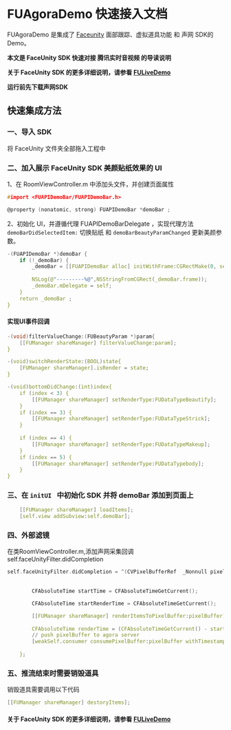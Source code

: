 # FUAgoraDemo 快速接入文档

FUAgoraDemo 是集成了 [Faceunity](https://github.com/Faceunity/FULiveDemo/tree/dev) 面部跟踪、虚拟道具功能 和 声网 SDK的 Demo。

**本文是 FaceUnity SDK  快速对接 腾讯实时音视频 的导读说明**

**关于  FaceUnity SDK 的更多详细说明，请参看 [FULiveDemo](https://github.com/Faceunity/FULiveDemo/tree/dev)**

**运行前先下载声网SDK**

## 快速集成方法

### 一、导入 SDK

将  FaceUnity  文件夹全部拖入工程中

### 二、加入展示 FaceUnity SDK 美颜贴纸效果的  UI

1、在  RoomViewController.m  中添加头文件，并创建页面属性

```C
#import <FUAPIDemoBar/FUAPIDemoBar.h>

@property (nonatomic, strong) FUAPIDemoBar *demoBar ;
```

2、初始化 UI，并遵循代理  FUAPIDemoBarDelegate ，实现代理方法 `demoBarDidSelectedItem:` 切换贴纸 和 `demoBarBeautyParamChanged` 更新美颜参数。

```C
-(FUAPIDemoBar *)demoBar {
    if (!_demoBar) {
        _demoBar = [[FUAPIDemoBar alloc] initWithFrame:CGRectMake(0, self.view.bounds.size.height - 231 - 50, self.view.bounds.size.width, 231)];
        
        NSLog(@"---------%@",NSStringFromCGRect(_demoBar.frame));
        _demoBar.mDelegate = self;
    }
    return _demoBar ;
}

```

#### 实现UI事件回调

```C
-(void)filterValueChange:(FUBeautyParam *)param{
    [[FUManager shareManager] filterValueChange:param];
}

-(void)switchRenderState:(BOOL)state{
    [FUManager shareManager].isRender = state;
}

-(void)bottomDidChange:(int)index{
    if (index < 3) {
        [[FUManager shareManager] setRenderType:FUDataTypeBeautify];
    }
    if (index == 3) {
        [[FUManager shareManager] setRenderType:FUDataTypeStrick];
    }
    
    if (index == 4) {
        [[FUManager shareManager] setRenderType:FUDataTypeMakeup];
    }
    if (index == 5) {
        [[FUManager shareManager] setRenderType:FUDataTypebody];
    }
}
```



### 三、在 `initUI ` 中初始化 SDK  并将  demoBar 添加到页面上

```C
    [[FUManager shareManager] loadItems];
    [self.view addSubview:self.demoBar];
```

### 四、外部滤镜

在类RoomViewController.m,添加声网采集回调self.faceUnityFilter.didCompletion

```C
self.faceUnityFilter.didCompletion = ^(CVPixelBufferRef  _Nonnull pixelBuffer, CMTime timeStamp, AGMVideoRotation rotation) {
        
        
        CFAbsoluteTime startTime = CFAbsoluteTimeGetCurrent();

        CFAbsoluteTime startRenderTime = CFAbsoluteTimeGetCurrent();

        [[FUManager shareManager] renderItemsToPixelBuffer:pixelBuffer];
        
        CFAbsoluteTime renderTime = (CFAbsoluteTimeGetCurrent() - startRenderTime);
        // push pixelBuffer to agora server
        [weakSelf.consumer consumePixelBuffer:pixelBuffer withTimestamp:timeStamp rotation:rotation];
        
    };
```



### 五、推流结束时需要销毁道具

销毁道具需要调用以下代码

```C
[[FUManager shareManager] destoryItems];
```



#### 关于 FaceUnity SDK 的更多详细说明，请参看 [FULiveDemo](<https://github.com/Faceunity/FULiveDemo/blob/master/docs/iOS_Nama_SDK_%E9%9B%86%E6%88%90%E6%8C%87%E5%AF%BC%E6%96%87%E6%A1%A3.md>)

